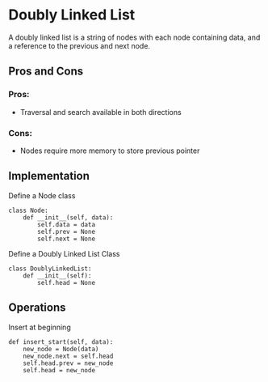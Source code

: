 # Doubly Linked List

A doubly linked list is a string of nodes with each node containing data, and a reference to the previous and next node.

## Pros and Cons
### Pros:
- Traversal and search available in both directions 

### Cons:
- Nodes require more memory to store previous pointer 

## Implementation
Define a Node class
```
class Node:
    def __init__(self, data):
        self.data = data
        self.prev = None
        self.next = None    
```
Define a Doubly Linked List Class 
```
class DoublyLinkedList:
    def __init__(self):
        self.head = None
```
## Operations
Insert at beginning
```
def insert_start(self, data):
    new_node = Node(data)
    new_node.next = self.head
    self.head.prev = new_node
    self.head = new_node 
```